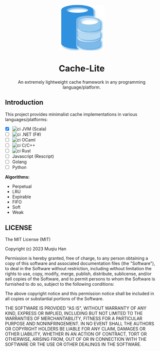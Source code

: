<p align="center"> <img src="./.github/logo.png" height="150px" alt="Logo at ./.github/logo.png"> </p>

<h1 align="center"> Cache-Lite </h1>

<p align="center"> An extremely lightweight cache framework in any programming language/platform. </p>

## Introduction
This project provides minimalist cache implementations in various languages/platforms:

- [x] ![ci](https://github.com/muqiuhan/cache-lite/actions/workflows/Cache-Lite.JVM.yaml/badge.svg) JVM (Scala)
- [ ] ![ci](https://github.com/muqiuhan/cache-lite/actions/workflows/Cache-Lite.NET.yaml/badge.svg) .NET (F#)
- [ ] ![ci](https://github.com/muqiuhan/cache-lite/actions/workflows/Cache-Lite.OCaml.yaml/badge.svg) OCaml
- [ ] ![ci](https://github.com/muqiuhan/cache-lite/actions/workflows/Cache-Lite.C++.yaml/badge.svg) C/C++
- [ ] ![ci](https://github.com/muqiuhan/cache-lite/actions/workflows/Cache-Lite.Rust.yaml/badge.svg) Rust
- [ ] Javascript (Rescript)
- [ ] Golang
- [ ] Python

__Algorithms:__
- Perpetual
- LRU
- Expirable
- FIFO
- Soft
- Weak

## LICENSE
The MIT License (MIT)

Copyright (c) 2023 Muqiu Han

Permission is hereby granted, free of charge, to any person obtaining a copy
of this software and associated documentation files (the "Software"), to deal
in the Software without restriction, including without limitation the rights
to use, copy, modify, merge, publish, distribute, sublicense, and/or sell
copies of the Software, and to permit persons to whom the Software is
furnished to do so, subject to the following conditions:

The above copyright notice and this permission notice shall be included in all
copies or substantial portions of the Software.

THE SOFTWARE IS PROVIDED "AS IS", WITHOUT WARRANTY OF ANY KIND, EXPRESS OR
IMPLIED, INCLUDING BUT NOT LIMITED TO THE WARRANTIES OF MERCHANTABILITY,
FITNESS FOR A PARTICULAR PURPOSE AND NONINFRINGEMENT. IN NO EVENT SHALL THE
AUTHORS OR COPYRIGHT HOLDERS BE LIABLE FOR ANY CLAIM, DAMAGES OR OTHER
LIABILITY, WHETHER IN AN ACTION OF CONTRACT, TORT OR OTHERWISE, ARISING FROM,
OUT OF OR IN CONNECTION WITH THE SOFTWARE OR THE USE OR OTHER DEALINGS IN THE
SOFTWARE.